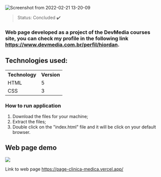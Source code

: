 ![Screenshot from 2022-02-21 13-20-09](https://user-images.githubusercontent.com/53500137/154993311-c144a912-26e4-4359-800f-8519095a2ecb.png)

> Status: Concluded ✔️

### Web page developed as a project of the DevMedia courses site, you can check my profile in the following link <a>https://www.devmedia.com.br/perfil/hiordan</a>.

## Technologies used:
<table>
  <tr>
    <th>Technology</th>
    <th>Version</th>
  </tr>
  <tr>
    <td>HTML</td>
    <td>5</td>
  </tr>
  <tr>
    <td>CSS</td>
    <td>3</td>
  </tr>
</table>

### How to run application
 1. Download the files for your machine;
 2. Extract the files;
 3. Double click on the "index.html" file and it will be click on your default browser.

## Web page demo

 <img src="assets/git-repository/gitHub-responsive.gif">

Link to web page <a>https://page-clinica-medica.vercel.app/</a>

  

